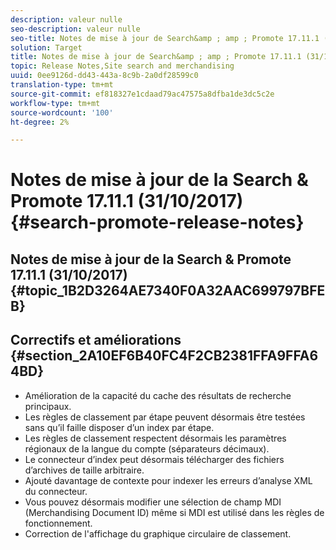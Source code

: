 ```yaml
---
description: valeur nulle
seo-description: valeur nulle
seo-title: Notes de mise à jour de Search&amp ; amp ; Promote 17.11.1 (31/10/2017)
solution: Target
title: Notes de mise à jour de Search&amp ; amp ; Promote 17.11.1 (31/10/2017)
topic: Release Notes,Site search and merchandising
uuid: 0ee9126d-dd43-443a-8c9b-2a0df28599c0
translation-type: tm+mt
source-git-commit: ef818327e1cdaad79ac47575a8dfba1de3dc5c2e
workflow-type: tm+mt
source-wordcount: '100'
ht-degree: 2%

---
```



# Notes de mise à jour de la Search &amp; Promote 17.11.1 (31/10/2017){#search-promote-release-notes}

## Notes de mise à jour de la Search &amp; Promote 17.11.1 (31/10/2017) {#topic_1B2D3264AE7340F0A32AAC699797BFEB}

## Correctifs et améliorations {#section_2A10EF6B40FC4F2CB2381FFA9FFA64BD}

* Amélioration de la capacité du cache des résultats de recherche principaux.
* Les règles de classement par étape peuvent désormais être testées sans qu’il faille disposer d’un index par étape.
* Les règles de classement respectent désormais les paramètres régionaux de la langue du compte (séparateurs décimaux).
* Le connecteur d’index peut désormais télécharger des fichiers d’archives de taille arbitraire.
* Ajouté davantage de contexte pour indexer les erreurs d’analyse XML du connecteur.
* Vous pouvez désormais modifier une sélection de champ MDI (Merchandising Document ID) même si MDI est utilisé dans les règles de fonctionnement.
* Correction de l&#39;affichage du graphique circulaire de classement.

